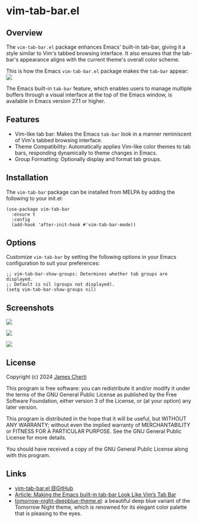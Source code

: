 # vim-tab-bar.el

## Overview

The `vim-tab-bar.el` package enhances Emacs' built-in tab-bar, giving it a style similar to Vim's tabbed browsing interface. It also ensures that the tab-bar's appearance aligns with the current theme's overall color scheme.

This is how the Emacs `vim-tab-bar.el` package makes the `tab-bar` appear:
![](https://raw.githubusercontent.com/jamescherti/vim-tab-bar.el/main/.screenshots/emacs-tab-like-vim.png)

The Emacs built-in `tab-bar` feature, which enables users to manage multiple buffers through a visual interface at the top of the Emacs window, is available in Emacs version 27.1 or higher.

## Features

- Vim-like tab bar: Makes the Emacs `tab-bar` look in a manner reminiscent of Vim's tabbed browsing interface.
- Theme Compatibility: Automatically applies Vim-like color themes to tab bars, responding dynamically to theme changes in Emacs.
- Group Formatting: Optionally display and format tab groups.

## Installation

The `vim-tab-bar` package can be installed from MELPA by adding the following to your init.el:
```emacs-lisp
(use-package vim-tab-bar
  :ensure t
  :config
  (add-hook 'after-init-hook #'vim-tab-bar-mode))
```

## Options

Customize `vim-tab-bar` by setting the following options in your Emacs configuration to suit your preferences:
``` emacs-lisp
;; vim-tab-bar-show-groups: Determines whether tab groups are displayed.
;; Default is nil (groups not displayed).
(setq vim-tab-bar-show-groups nil)
```

## Screenshots

![](https://raw.githubusercontent.com/jamescherti/vim-tab-bar.el/main/.screenshots/emacs-tab-like-vim-tomorrow-night-deepblue.png)

![](https://raw.githubusercontent.com/jamescherti/vim-tab-bar.el/main/.screenshots/emacs-tab-like-vim-tango-dark.png)

![](https://raw.githubusercontent.com/jamescherti/vim-tab-bar.el/main/.screenshots/emacs-tab-like-vim.png)

## License

Copyright (c) 2024 [James Cherti](https://www.jamescherti.com)

This program is free software: you can redistribute it and/or modify it under the terms of the GNU General Public License as published by the Free Software Foundation, either version 3 of the License, or (at your option) any later version.

This program is distributed in the hope that it will be useful, but WITHOUT ANY WARRANTY; without even the implied warranty of MERCHANTABILITY or FITNESS FOR A PARTICULAR PURPOSE. See the GNU General Public License for more details.

You should have received a copy of the GNU General Public License along with this program.

## Links

- [vim-tab-bar.el @GitHub](https://github.com/jamescherti/vim-tab-bar.el)
- [Article: Making the Emacs built-in tab-bar Look Like Vim’s Tab Bar](https://www.jamescherti.com/emacs-tab-bar-vim-style-colors/)
-  [tomorrow-night-deepblue-theme.el](https://github.com/jamescherti/tomorrow-night-deepblue-theme.el): a beautiful deep blue variant of the Tomorrow Night theme, which is renowned for its elegant color palette that is pleasing to the eyes.
